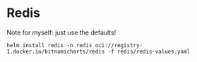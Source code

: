 # Redis

Note for myself: just use the defaults!

```
helm install redis -n redis oci://registry-1.docker.io/bitnamicharts/redis -f redis/redis-values.yaml
```
